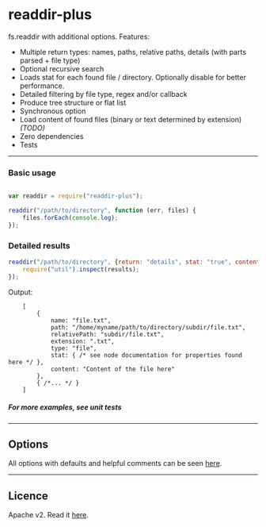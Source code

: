 readdir-plus
============

fs.readdir with additional options. Features:

- Multiple return types: names, paths, relative paths, details (with parts parsed + file type)
- Optional recursive search
- Loads stat for each found file / directory. Optionally disable for better performance.
- Detailed filtering by file type, regex and/or callback
- Produce tree structure or flat list
- Synchronous option
- Load content of found files (binary or text determined by extension) *(TODO)* 
- Zero dependencies
- Tests

**************

### Basic usage

```javascript

var readdir = require("readdir-plus");

readdir("/path/to/directory", function (err, files) {
	files.forEach(console.log);
});

```

### Detailed results

```javascript
readdir("/path/to/directory", {return: "details", stat: "true", content: "true"}, function (err, results) {
	require("util").inspect(results);
});
```

Output:

```
	[
		{
			name: "file.txt",
			path: "/home/myname/path/to/directory/subdir/file.txt",
			relativePath: "subdir/file.txt", 
			extension: ".txt",
			type: "file",
			stat: { /* see node documentation for properties found here */ },
			content: "Content of the file here"
		},
		{ /*... */ }
	]
```

##### For more examples, see unit tests

**************

## Options

All options with defaults and helpful comments can be seen [here](lib/vars.js).


**************

## Licence

Apache v2. Read it [here](LICENCE).